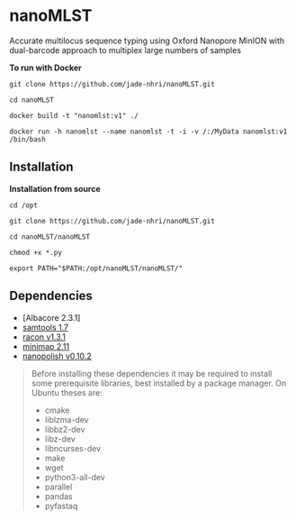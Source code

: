 # nanoMLST
Accurate multilocus sequence typing using Oxford Nanopore MinION with dual-barcode approach to multiplex large numbers of samples

**To run with Docker**

``git clone https://github.com/jade-nhri/nanoMLST.git``

``cd nanoMLST``

``docker build -t "nanomlst:v1" ./``

``docker run -h nanomlst --name nanomlst -t -i -v /:/MyData nanomlst:v1 /bin/bash``

Installation
------------
**Installation from source**

``cd /opt``

``git clone https://github.com/jade-nhri/nanoMLST.git``

``cd nanoMLST/nanoMLST``

``chmod +x *.py``

``export PATH="$PATH:/opt/nanoMLST/nanoMLST/"``

## Dependencies

- [Albacore 2.3.1]
- [samtools 1.7](http://www.htslib.org/)
- [racon v1.3.1](https://github.com/isovic/racon)
- [minimap 2.11](https://github.com/lh3/minimap2)
- [nanopolish v0.10.2](https://github.com/jts/nanopolish)



 > Before installing these dependencies it may be required to install some
 > prerequisite libraries, best installed by a package manager. On Ubuntu
 > theses are:
 > * cmake
 > * liblzma-dev
 > * libbz2-dev
 > * libz-dev
 > * libncurses-dev
 > * make
 > * wget
 > * python3-all-dev
 > * parallel
 > * pandas
 > * pyfastaq

